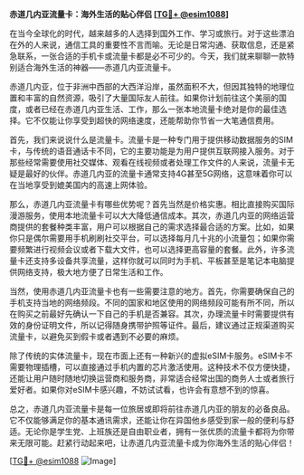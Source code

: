**赤道几内亚流量卡：海外生活的贴心伴侣 [[TG💪+ @esim1088](https://t.me/s/esim1088)]**

在当今全球化的时代，越来越多的人选择到国外工作、学习或旅行。对于这些漂泊在外的人来说，通信工具的重要性不言而喻。无论是日常沟通、获取信息，还是紧急联系，一张合适的手机卡或流量卡都是必不可少的。今天，我们就来聊聊一款特别适合海外生活的神器——赤道几内亚流量卡。

赤道几内亚，位于非洲中西部的大西洋沿岸，虽然面积不大，但因其独特的地理位置和丰富的自然资源，吸引了大量国际友人前往。如果你计划前往这个美丽的国度，或者已经在赤道几内亚生活、工作，那么一张本地流量卡绝对是你的最佳选择。它不仅能让你享受到超快的网络速度，还能帮助你节省一大笔通信费用。

首先，我们来说说什么是流量卡。流量卡是一种专门用于提供移动数据服务的SIM卡，与传统的语音通话卡不同，它的主要功能是为用户提供互联网接入服务。对于那些经常需要使用社交媒体、观看在线视频或者处理工作文件的人来说，流量卡无疑是最好的伙伴。赤道几内亚的流量卡通常支持4G甚至5G网络，这意味着你可以在当地享受到媲美国内的高速上网体验。

那么，赤道几内亚流量卡有哪些优势呢？首先当然是价格实惠。相比直接购买国际漫游服务，使用本地流量卡可以大大降低通信成本。其次，赤道几内亚的网络运营商提供的套餐种类丰富，用户可以根据自己的需求选择最合适的方案。比如，如果你只是偶尔需要用手机刷刷社交平台，可以选择每月几十兆的小流量包；如果你需要频繁进行视频会议或者下载大文件，也可以选择更高容量的套餐。此外，许多流量卡还支持多设备共享流量，这样你就可以同时为手机、平板甚至是笔记本电脑提供网络支持，极大地方便了日常生活和工作。

当然，使用赤道几内亚流量卡也有一些需要注意的地方。首先，你需要确保自己的手机支持当地的网络频段。不同的国家和地区使用的网络频段可能有所不同，所以在购买之前最好先确认一下自己的手机是否兼容。其次，办理流量卡时需要提供有效的身份证明文件，所以记得随身携带护照等证件。最后，建议通过正规渠道购买流量卡，以避免买到假卡或者遇到不必要的麻烦。

除了传统的实体流量卡，现在市面上还有一种新兴的虚拟eSIM卡服务。eSIM卡不需要物理插槽，可以直接通过手机内置的芯片激活使用。这种技术不仅方便快捷，还能让用户随时随地切换运营商和服务商，非常适合经常出国的商务人士或者旅行爱好者。如果你对eSIM卡感兴趣，不妨试试看，也许会有意想不到的惊喜。

总之，赤道几内亚流量卡是每一位旅居或即将前往赤道几内亚的朋友的必备良品。它不仅能够满足你的基本通讯需求，还能让你在异国他乡感受到家一般的便利与舒适。无论你是学生党、上班族还是自由职业者，拥有一张优质的流量卡都将为你带来无限可能。赶紧行动起来吧，让赤道几内亚流量卡成为你海外生活的贴心伴侣！

[[TG💪+ @esim1088](https://t.me/s/esim1088) ![Image](https://i.postimg.cc/4NQfJmqS/Snipaste-2025-05-13-00-14-12.png)]